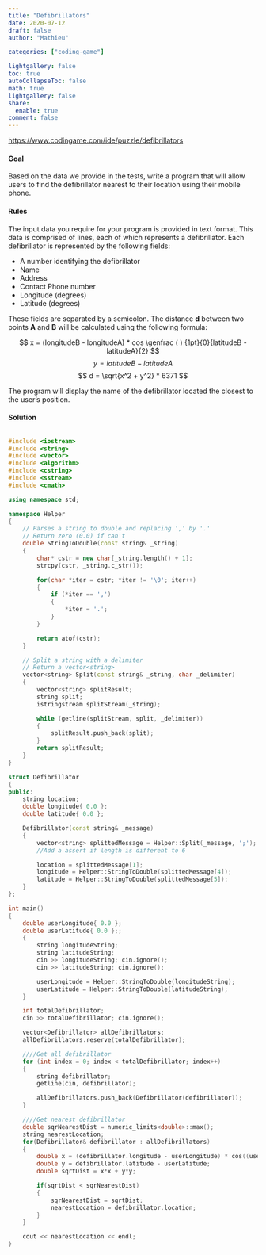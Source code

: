 ```yaml
---
title: "Defibrillators"
date: 2020-07-12
draft: false
author: "Mathieu"

categories: ["coding-game"]

lightgallery: false
toc: true
autoCollapseToc: false
math: true
lightgallery: false
share:
  enable: true
comment: false
---
```


https://www.codingame.com/ide/puzzle/defibrillators

#### **Goal**

Based on the data we provide in the tests, write a program that will allow users to find the defibrillator nearest to their location using their mobile phone.

#### **Rules**

The input data you require for your program is provided in text format. This data is comprised of lines, each of which represents a defibrillator.
Each defibrillator is represented by the following fields:
- A number identifying the defibrillator
- Name
- Address
- Contact Phone number
- Longitude (degrees)
- Latitude (degrees)

These fields are separated by a semicolon.
The distance **d** between two points **A** and **B** will be calculated using the following formula:

$$ x = (longitudeB - longitudeA) * cos \genfrac ( ) {1pt}{0}{latitudeB - latitudeA}{2}  $$
$$ y = latitudeB - latitudeA $$
$$ d = \sqrt{x^2 + y^2} * 6371 $$

The program will display the name of the defibrillator located the closest to the user’s position.

#### **Solution**

```c++

#include <iostream>
#include <string>
#include <vector>
#include <algorithm>
#include <cstring>
#include <sstream>
#include <cmath>

using namespace std;

namespace Helper
{
    // Parses a string to double and replacing ',' by '.'
    // Return zero (0.0) if can't
    double StringToDouble(const string& _string)
    {
        char* cstr = new char[_string.length() + 1];
        strcpy(cstr, _string.c_str());

        for(char *iter = cstr; *iter != '\0'; iter++)
        {
            if (*iter == ',')
            {
                *iter = '.';
            }
        }

        return atof(cstr);
    }

    // Split a string with a delimiter
    // Return a vector<string>
    vector<string> Split(const string& _string, char _delimiter)
    {
        vector<string> splitResult;
        string split;
        istringstream splitStream(_string);

        while (getline(splitStream, split, _delimiter))
        {
            splitResult.push_back(split);
        }
        return splitResult;
    }
}

struct Defibrillator
{
public:
    string location;
    double longitude{ 0.0 };
    double latitude{ 0.0 };

    Defibrillator(const string& _message)
    {
        vector<string> splittedMessage = Helper::Split(_message, ';');
        //Add a assert if length is different to 6

        location = splittedMessage[1];
        longitude = Helper::StringToDouble(splittedMessage[4]);
        latitude = Helper::StringToDouble(splittedMessage[5]);
    }
};

int main()
{
    double userLongitude{ 0.0 };
    double userLatitude{ 0.0 };;
    {
        string longitudeString;
        string latitudeString;
        cin >> longitudeString; cin.ignore();
        cin >> latitudeString; cin.ignore();

        userLongitude = Helper::StringToDouble(longitudeString);
        userLatitude = Helper::StringToDouble(latitudeString);
    }

    int totalDefibrillator;
    cin >> totalDefibrillator; cin.ignore();

    vector<Defibrillator> allDefibrillators;
    allDefibrillators.reserve(totalDefibrillator);

    ////Get all defibrillator
    for (int index = 0; index < totalDefibrillator; index++)
    {
        string defibrillator;
        getline(cin, defibrillator);

        allDefibrillators.push_back(Defibrillator(defibrillator));
    }

    ////Get nearest defibrillator
    double sqrNearestDist = numeric_limits<double>::max();
    string nearestLocation;
    for(Defibrillator& defibrillator : allDefibrillators)
    {
        double x = (defibrillator.longitude - userLongitude) * cos((userLongitude + defibrillator.longitude) / 2.0);
        double y = defibrillator.latitude - userLatitude;
        double sqrtDist = x*x + y*y;

        if(sqrtDist < sqrNearestDist)
        {
            sqrNearestDist = sqrtDist;
            nearestLocation = defibrillator.location;
        }
    }

    cout << nearestLocation << endl;
}
```